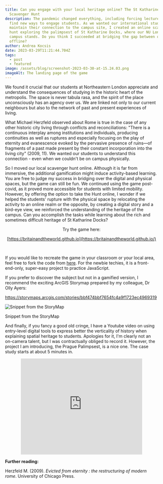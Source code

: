 ```yaml
---
title: Can you engage with your local heritage online? The St Katharine Docks
  Scavenger Hunt
description: The pandemic changed everything, including forcing lecturers to
  find new ways to engage students. As we wanted our international students to
  maintain their connection to the campus site, I created an online scavenger
  hunt exploring the palimpsest of St Katharine Docks, where our NU London
  campus stands. Do you think I succeeded at bridging the gap between online and
  offline?
author: Andrea Kocsis
date: 2023-03-29T11:21:44.704Z
tags:
  - post
  - featured
image: /assets/blog/screenshot-2023-03-30-at-15.24.03.png
imageAlt: The landing page of the game
---
```

We found it crucial that our students at Northeastern London appreciate and understand the consequences of studying in the historic heart of the metropolis. The space is never tabula rasa, and the spirit of the place unconsciously has an agency over us. We are linked not only to our current neighbours but also to the network of past and present experiences of living.

What Michael Herzfeld observed about Rome is true in the case of any other historic city living through conflicts and reconciliations: "There is a continuous interplay among institutions and individuals, producing continuities as well as ruptures and especially focusing on the play of eternity and evanescence evoked by the pervasive presence of ruins—of fragments of a past made present by their constant incorporation into the living city" (2009, 11). We wanted our students to understand this connection - even when we couldn't be on campus physically. 

So I moved our local scavenger hunt online. Although it is far from immersive, the additional gamification might induce activity-based learning. You are free to judge my success in bridging over the digital and physical spaces, but the game can still be fun.  We continued using the game post-covid, as it proved more accessible for students with limited mobility. However, by offering the option to take the Hunt online, I wonder if we helped the students' rupture with the physical space by relocating the activity to an online realm or the opposite, by creating a digital story and a bird-eye view, we reinforced the understanding of the heritage of the campus. Can you accomplish the tasks while learning about the rich and sometimes difficult heritage of St Katharine Docks? 

<center>T﻿ry the game here:

[https://britainandtheworld.github.io](https://britainandtheworld.github.io/)</center>﻿[](https://britainandtheworld.github.io/)

If you would like to recreate the game in your classroom or your local area, feel free to fork the code from [here](https://github.com/aurigandrea/nuscavengerhunt). For the newbie techies, it is a front-end-only, super-easy project to practice JavaScript. 

If you prefer to discover the subject but not in a gamified version, I recommend the exciting ArcGIS Storymap prepared by my colleague, Dr Olly Ayers:

<https://storymaps.arcgis.com/stories/bbf474bbf7654fc4a9f1723ec4969319>[](https://storymaps.arcgis.com/stories/bbf474bbf7654fc4a9f1723ec4969319)

![Snippet from the StoryMap](/assets/blog/screenshot-2023-03-29-at-20.15.01.png "Snippet from the StoryMap")

Snippet from the StoryMap

And finally, if you fancy a good old cringe, I have a Youtube video on using entry-level digital tools to express better the verticality of history when explaining spatial heritage to students. Apologies for it, I'm clearly not an on-camera talent, but I was contractually obliged to record it. However, the project I am introducing, the Prague Palimpsest, is a nice one. The case study starts at about 5 minutes in. 

<center><iframe width="400\
" height="315" src="https://www.youtube.com/embed/6aLtKNnHlSU" title="YouTube video player" frameborder="0" allow="accelerometer; autoplay; clipboard-write; encrypted-media; gyroscope; picture-in-picture; web-share" allowfullscreen></iframe> </div></center>

**F﻿urther reading:**

Herzfeld M. (2009). *Evicted from eternity : the restructuring of modern rome*. University of Chicago Press.